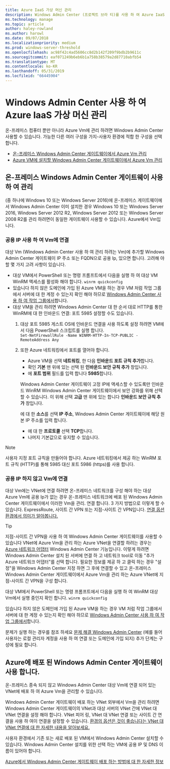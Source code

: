 ```yaml
---
title: Azure IaaS 가상 머신 관리
description: Windows Admin Center (프로젝트 브라 티)를 사용 하 여 Azure IaaS Vm 관리
ms.technology: manage
ms.topic: article
author: haley-rowland
ms.author: harowl
ms.date: 09/07/2018
ms.localizationpriority: medium
ms.prod: windows-server-threshold
ms.openlocfilehash: ac98f42c4ad5606cc8d2b142f209f9bdb2b9611c
ms.sourcegitcommit: eaf071249b6eb6b1a758b38579a2d87710abfb54
ms.translationtype: MT
ms.contentlocale: ko-KR
ms.lasthandoff: 05/31/2019
ms.locfileid: "66445904"
---
```

# <a name="manage-azure-iaas-virtual-machines-with-windows-admin-center"></a>Windows Admin Center 사용 하 여 Azure IaaS 가상 머신 관리

온-프레미스 컴퓨터 뿐만 아니라 Azure Vm에 관리 하려면 Windows Admin Center 사용할 수 있습니다. 가능한 다른 여러 구성을 가지-사용자 환경에 적합 한 구성을 선택 합니다.
- [온-프레미스 Windows Admin Center 게이트웨이에서 Azure Vm 관리](#manage-with-an-on-premises-windows-admin-center-gateway)
- [Azure VM에 설치할 Windows Admin Center 게이트웨이에서 Azure Vm 관리](#use-a-windows-admin-center-gateway-deployed-in-azure)

## <a name="manage-with-an-on-premises-windows-admin-center-gateway"></a>온-프레미스 Windows Admin Center 게이트웨이 사용 하 여 관리

(중 하나에 Windows 10 또는 Windows Server 2016)에 온-프레미스 게이트웨이에서 Windows Admin Center 이미 설치한 경우 Windows 10 또는 Windows Server 2016, Windows Server 2012 R2, Windows Server 2012 또는 Windows Server 2008 R2를 관리 하려면이 동일한 게이트웨이 사용할 수 있습니다. Azure에서 Vm입니다. 

### <a name="connecting-to-vms-with-a-public-ip"></a>공용 IP 사용 하 여 Vm에 연결

대상 Vm (Windows Admin Center 사용 하 여 관리 하려는 Vm)에 추가할 Windows Admin Center 게이트웨이 IP 주소 또는 FQDN으로 공용 Ip, 있으면 합니다. 고려해 야 할 몇 가지 고려 사항이 있습니다.

- 대상 VM에서 PowerShell 또는 명령 프롬프트에서 다음을 실행 하 여 대상 VM WinRM 액세스를 활성화 해야 합니다. `winrm quickconfig`
- 있습니다 하지 않은 도메인에 가입 된 Azure VM을 하는 경우 VM 처럼 작업 그룹에서 서버에 대 한 계정 수 있는지 확인 해야 하므로 [Windows Admin Center 사용 하 여 작업 그룹에서](../support/troubleshooting.md#using-windows-admin-center-in-a-workgroup)합니다.
- 대상 VM을 관리 하려면 Windows Admin Center 대 한 순서 대로 HTTP를 통한 WinRM에 대 한 인바운드 연결: 포트 5985 설정할 수도 있습니다.
  1. 대상 포트 5985 게스트 OS에 인바운드 연결을 사용 하도록 설정 하려면 VM에서 다음 PowerShell 스크립트를 실행 합니다.   
     `Set-NetFirewallRule -Name WINRM-HTTP-In-TCP-PUBLIC -RemoteAddress Any`

  2. 또한 Azure 네트워킹에서 포트를 열어야 합니다.

     - Azure VM을 선택 **네트워킹**, 한 다음 **인바운드 포트 규칙 추가**합니다. 
     - 확인 **기본** 맨 위에 있는 선택 된 **인바운드 보안 규칙 추가** 창입니다.
     - 에 **포트 범위** 필드를 입력 합니다 **5985**합니다.
    
     Windows Admin Center 게이트웨이 고정 IP에 액세스할 수 있도록만 인바운드 WinRM Windows Admin Center 게이트웨이에서 보안 강화를 위해 선택할 수 있습니다.
     이 위해 선택 **고급** 맨 위에 있는 합니다 **인바운드 보안 규칙 추가** 창입니다.

     에 대 한 **소스**를 선택 **IP 주소**, Windows Admin Center 게이트웨이에 해당 원본 IP 주소를 입력 합니다.

     - 에 대 한 **프로토콜** 선택 **TCP**합니다.
     - 나머지 기본값으로 유지할 수 있습니다.

> [!NOTE]
> 사용자 지정 포트 규칙을 만들어야 합니다. Azure 네트워킹에서 제공 하는 WinRM 포트 규칙 (HTTP)를 통해 5985 대신 포트 5986 (https)를 사용 합니다. 

### <a name="connecting-to-vms-without-a-public-ip"></a>공용 IP 하지 않고 Vm에 연결

대상 Vm에는 VNet에 연결 하려면 온-프레미스 네트워크를 구성 해야 하는 대상 Azure Vm에 공용 Ip가 없는 경우 온-프레미스 네트워크에 배포 된 Windows Admin Center 게이트웨이에서 이러한 Vm을 관리. 연결 합니다. 3 가지 방법으로 이렇게 할 수 있습니다. ExpressRoute, 사이트 간 VPN 또는 지점-사이트 간 VPN입니다. [연결 옵션 환경에서 의미가 알아봅니다.](https://docs.microsoft.com/azure/vpn-gateway/vpn-gateway-plan-design) 

>[!TIP]
>지점-사이트 간 VPN을 사용 하 여 Windows Admin Center 게이트웨이를 사용할 수 있습니다 VNet에 Azure Vm을 관리 하는 Azure VNet을 연결할 하려는 경우는 [Azure 네트워크 어댑터](https://aka.ms/WACNetworkAdapter) Windows Admin Center 기능입니다. 이렇게 하려면 Windows Admin Center 설치 된 서버에 연결 하 고 네트워크 tool로 이동 "추가 Azure 네트워크 어댑터"를 선택 합니다. 필요한 정보를 제공 하 고 클릭 하는 경우 "설정"을 Windows Admin Center 지정 하면 그 후에 연결할 수 있고 온-프레미스 Windows Admin Center 게이트웨이에서 Azure Vm을 관리 하는 Azure VNet에 지점-사이트 간 VPN을 구성 합니다.

대상 VM에서 PowerShell 또는 명령 프롬프트에서 다음을 실행 하 여 WinRM 대상 Vm에서 실행 중인지 확인 합니다. `winrm quickconfig`

있습니다 하지 않은 도메인에 가입 된 Azure VM을 하는 경우 VM 처럼 작업 그룹에서 서버에 대 한 계정 수 있는지 확인 해야 하므로 [Windows Admin Center 사용 하 여 작업 그룹에서](../support/troubleshooting.md#using-windows-admin-center-in-a-workgroup)합니다.

문제가 실행 하는 경우를 참조 하세요 [문제 해결 Windows Admin Center](../support/troubleshooting.md) (예를 들어 사용자는 로컬 관리자 계정을 사용 하 여 연결 또는 도메인에 가입 되지) 추가 단계는 구성에 필요 합니다.

## <a name="use-a-windows-admin-center-gateway-deployed-in-azure"></a>Azure에 배포 된 Windows Admin Center 게이트웨이 사용 합니다.

온-프레미스 종속 되지 않고 Windows Admin Center 대상 Vm에 연결 되어 있는 VNet에 배포 하 여 Azure Vm을 관리할 수 있습니다. 

Windows Admin Center 게이트웨이 배포 하는 VNet 외부에서 Vm을 관리 하려면 Windows Admin Center 게이트웨이의 VNet과 대상 서버의 VNet 간에 VNet 대 VNet 연결을 설정 해야 합니다. VNet 피어 링, VNet 대 VNet 연결 또는 사이트 간 연결을 사용 하 여이 연결을 설정할 수 있습니다. [환경의 옵션은 것이 좋습니다는 VNet 대 VNet 연결에 대 한 자세한 내용을 알아보세요.](https://docs.microsoft.com/azure/vpn-gateway/vpn-gateway-howto-vnet-vnet-resource-manager-portal)

사용자 환경에서 기존 또는 새로 배포 된 VM에서 Windows Admin Center 설치할 수 있습니다. Windows Admin Center 설치를 위한 선택 하는 VM에 공용 IP 및 DNS 이름이 있어야 합니다.

[Azure에서 Windows Admin Center 게이트웨이 배포 하는 방법에 대 한 자세한 정보](deploy-wac-in-azure.md)